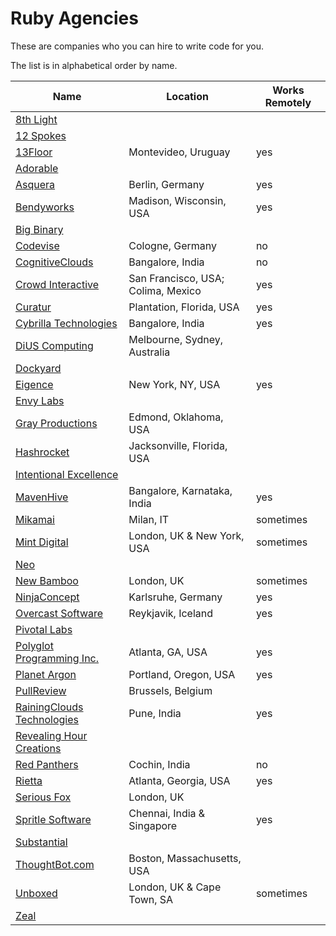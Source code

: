 # Ruby Agencies

These are companies who you can hire to write code for you.

The list is in alphabetical order by name.

Name                                                | Location                           | Works Remotely
----------------------------------------------------|------------------------------------|---------------
[8th Light](http://8thLight.com)                    |                                    |
[12 Spokes](http://www.12spokes.com/)               |                                    |
[13Floor](http://13floor.org/)                      | Montevideo, Uruguay                | yes
[Adorable](http://Adorable.io)                      |                                    |
[Asquera](http://asquera.de)                        | Berlin, Germany                    | yes
[Bendyworks](http://Bendyworks.com)                 | Madison, Wisconsin, USA            | yes
[Big Binary](http://BigBinary.com)                  |                                    |
[Codevise](http://www.codevise.de/)                 | Cologne, Germany                   | no
[CognitiveClouds](http://www.cognitiveclouds.com/)  | Bangalore, India                   | no
[Crowd Interactive](http://www.crowdint.com/)       | San Francisco, USA; Colima, Mexico | yes
[Curatur](http://Curatur.com)                       | Plantation, Florida, USA           | yes
[Cybrilla Technologies](http://www.cybrilla.com/)   | Bangalore, India                   | yes
[DiUS Computing](http://dius.com.au)                | Melbourne, Sydney, Australia       |
[Dockyard](http://dockyard.com)                     |                                    |
[Eigence](http://eigence.com)                       | New York, NY, USA                  | yes
[Envy Labs](http://envylabs.com)                    |                                    |
[Gray Productions](http://graysoftinc.com/)         | Edmond, Oklahoma, USA              |
[Hashrocket](http://Hashrocket.com)                 | Jacksonville, Florida, USA         |
[Intentional Excellence](http://iephq.com)          |                                    |
[MavenHive](http://www.mavenhive.in/)               | Bangalore, Karnataka, India        | yes
[Mikamai](http://www.mikamai.com)                   | Milan, IT                          | sometimes
[Mint Digital](http://www.mintdigital.com)          | London, UK & New York, USA         | sometimes
[Neo](http://Neo.com)                               |                                    |
[New Bamboo](http://www.new-bamboo.co.uk)           | London, UK                         | sometimes
[NinjaConcept](http://ninjaconcept.com)             | Karlsruhe, Germany                 | yes
[Overcast Software](http://www.overcast.io)         | Reykjavik, Iceland                 | yes
[Pivotal Labs](http://pivotal.com)                  |                                    |
[Polyglot Programming Inc.](http://www.polyglotprogramminginc.com/) | Atlanta, GA, USA   | yes
[Planet Argon](http://planetargon.com)              | Portland, Oregon, USA              | yes
[PullReview](https://pullreview.com)                | Brussels, Belgium
[RainingClouds Technologies](http://rainingclouds.com) | Pune, India                     | yes
[Revealing Hour Creations](http://revealinghour.in) |                                    |
[Red Panthers](http://redpanthers.co)               | Cochin, India                      | no
[Rietta](http://rietta.com)                         | Atlanta, Georgia, USA              | yes
[Serious Fox](http://www.seriousfox.co.uk)          | London, UK                         |
[Spritle Software](http://www.spritle.com)          | Chennai, India & Singapore         | yes
[Substantial](http://substantial.com)               |                                    |
[ThoughtBot.com](http://thoughtbot.com)             | Boston, Massachusetts, USA         |
[Unboxed](http://www.unboxedconsulting.com)         | London, UK & Cape Town, SA         | sometimes
[Zeal](http://www.codingzeal.com/)                  |                                    |
